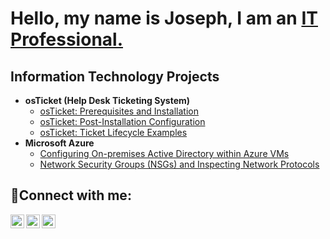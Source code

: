 <h1> Hello, my name is Joseph, I am an <a href="https://www.linkedin.com/in/joseph-valerio-8a0631260/">IT Professional.</a>  </h1>

<h2>Information Technology Projects </h2>


- <b>osTicket (Help Desk Ticketing System)</b>
  - [osTicket: Prerequisites and Installation](https://github.com/JayValerio/osticket-prereqs)
  - [osTicket: Post-Installation Configuration](https://github.com/JayValerio/post-install-config)
  -  [osTicket: Ticket Lifecycle Examples](https://github.com/Jayvalerio/ticket-lifecycle)
- <b>Microsoft Azure</b>
  - [Configuring On-premises Active Directory within Azure VMs](https://github.com/JayValerio/configure-ads)
  - [Network Security Groups (NSGs) and Inspecting Network Protocols](https://github.com/JayValerio/azure-network-protocols)

<h2>🤳Connect with me:</h2>

[<img align="left" alt="Joseph | Twitter" width="22px" src="https://cdn.jsdelivr.net/npm/simple-icons@v3/icons/twitter.svg" />][twitter]
[<img align="left" alt="Joseph | LinkedIn" width="22px" src="https://cdn.jsdelivr.net/npm/simple-icons@v3/icons/linkedin.svg" />][linkedin]
[<img align="left" alt="Josh | Instagram" width="22px" src="https://cdn.jsdelivr.net/npm/simple-icons@v3/icons/instagram.svg" />][instagram]

[twitter]: https://x.com/JosephValerio20
[instagram]:https://www.instagram.com/the_real_jayv/?next=%2F
[linkedin]: https://www.linkedin.com/in/joseph-valerio-8a0631260
